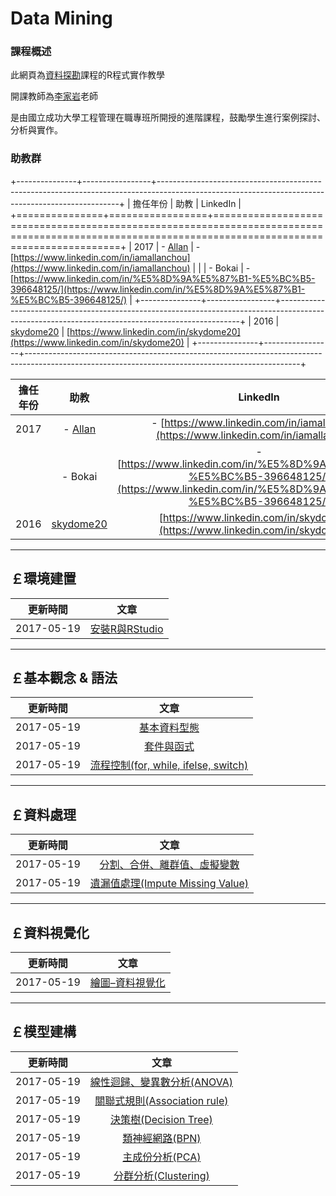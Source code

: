 
# Data Mining

### **課程概述**

此網頁為[資料探勘](http://course-query.acad.ncku.edu.tw/crm/course_map/course.php?dept=N0&cono=N061700)課程的R程式實作教學   
     
開課教師為[李家岩](http://polab.imis.ncku.edu.tw/Bio.html)老師   

是由國立成功大學工程管理在職專班所開授的進階課程，鼓勵學生進行案例探討、分析與實作。    



### **助教群**     

+---------------+-----------------+--------------------------------------------------------------------------------------------------------------------------------------------------+
| 擔任年份      | 助教            | LinkedIn                                                                                                                                         |
+===============+=================+==================================================================================================================================================+
| 2017          | - [Allan][2]    | - [https://www.linkedin.com/in/iamallanchou](https://www.linkedin.com/in/iamallanchou)                                                           |
|               | - Bokai         | - [https://www.linkedin.com/in/%E5%8D%9A%E5%87%B1-%E5%BC%B5-396648125/](https://www.linkedin.com/in/%E5%8D%9A%E5%87%B1-%E5%BC%B5-396648125/)     |
+---------------+-----------------+--------------------------------------------------------------------------------------------------------------------------------------------------+
| 2016          | [skydome20][1]  | [https://www.linkedin.com/in/skydome20](https://www.linkedin.com/in/skydome20)                                                                   | 
+---------------+-----------------+--------------------------------------------------------------------------------------------------------------------------------------------------+



| 擔任年份   |  助教             |                      LinkedIn                                                                                                                |
|:---------: | :-----------:     |:---------------------------------------------------------------------------------------:                                                     |
| 2017       | - [Allan][2]      | - [https://www.linkedin.com/in/iamallanchou](https://www.linkedin.com/in/iamallanchou)                                                       | 
|            | - Bokai           | - [https://www.linkedin.com/in/%E5%8D%9A%E5%87%B1-%E5%BC%B5-396648125/](https://www.linkedin.com/in/%E5%8D%9A%E5%87%B1-%E5%BC%B5-396648125/) |
| 2016       | [skydome20][1]    | [https://www.linkedin.com/in/skydome20](https://www.linkedin.com/in/skydome20)                                                               | 



[1]: http://rpubs.com/skydome20/Table
[2]: http://rpubs.com/allan811118/R_programming_00



--------------------------------------------------------------------------------------------------------------------------------
  
## **￡環境建置**    
   
|  更新時間       |                      文章                                                                               |
|  :-----------:  | :-----------------------------------------------------------------------------------------------------: |
|  2017-05-19     | [安裝R與RStudio](https://po-lab.github.io/Data-Mining/Source-File/安裝R與RStudio/安裝R與RStudio.html)   | 


   
--------------------------------------------------------------------------------------------------------------------------------




   
## **￡基本觀念 & 語法**   

|  更新時間       |                      文章                                                                                             |
| :-----------:   |:-----------------------------------------------------------------------------------------------------:                |
|  2017-05-19     | [基本資料型態](https://po-lab.github.io/Data-Mining/Source-File/基本資料型態/基本資料型態.html)                       | 
|  2017-05-19     | [套件與函式](https://po-lab.github.io/Data-Mining/Source-File/套件與函式/套件與函式.html)                             | 
|  2017-05-19     | [流程控制(for, while, ifelse, switch)](https://po-lab.github.io/Data-Mining/Source-File/流程控制/流程控制.html)       | 



--------------------------------------------------------------------------------------------------------------------------------





   
## **￡資料處理**   
   
|  更新時間       |                      文章                                                                                                                        |
| :-----------: | :-----------------------------------------------------------------------------------------------------:                                             |
|  2017-05-19     | [分割、合併、離群值、虛擬變數](https://po-lab.github.io/Data-Mining/Source-File/分割、合併、離群值、虛擬變數/分割、合併、離群值、虛擬變數.html)  | 
|  2017-05-19     | [遺漏值處理(Impute Missing Value)](https://po-lab.github.io/Data-Mining/Source-File/遺漏值處理/遺漏值處理.html)                                  | 

--------------------------------------------------------------------------------------------------------------------------------   




   
## **￡資料視覺化**  

|  更新時間       |                      文章                                                                                      |
|  :-----------: | :-----------------------------------------------------------------------------------------------------:         |
|  2017-05-19     | [繪圖–資料視覺化](https://po-lab.github.io/Data-Mining/Source-File/繪圖–資料視覺化/繪圖–資料視覺化.html)       |


--------------------------------------------------------------------------------------------------------------------------------





   
## **￡模型建構**  
   
   

|  更新時間       |                      文章                                                                                                       |
| :-----------:  | :-----------------------------------------------------------------------------------------------------:                          |
|  2017-05-19     | [線性迴歸、變異數分析(ANOVA)](https://po-lab.github.io/Data-Mining/Source-File/線性迴歸、變異數分析/線性迴歸、變異數分析.html)  | 
|  2017-05-19     | [關聯式規則(Association rule)](https://po-lab.github.io/Data-Mining/Source-File/關聯式規則/關聯式規則.html)                     | 
|  2017-05-19     | [決策樹(Decision Tree)](https://po-lab.github.io/Data-Mining/Source-File/決策樹/決策樹.html)                                    | 
|  2017-05-19     | [類神經網路(BPN)](https://po-lab.github.io/Data-Mining/Source-File/類神經網路/類神經網路.html)                                  | 
|  2017-05-19     | [主成份分析(PCA)](https://po-lab.github.io/Data-Mining/Source-File/主成份分析/主成份分析.html)                                  | 
|  2017-05-19     | [分群分析(Clustering)](https://po-lab.github.io/Data-Mining/Source-File/分群分析/分群分析.html)                                 | 




